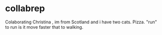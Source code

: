 # collabrep
Colaborating
Christina , im from Scotland and i have two cats. Pizza. "run" to run is it move faster that to walking.